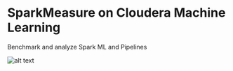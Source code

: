 # SparkMeasure on Cloudera Machine Learning

Benchmark and analyze Spark ML and Pipelines



![alt text](https://raw.githubusercontent.com/LucaCanali/sparkMeasure/master/docs/sparkMeasure_architecture_diagram.png)